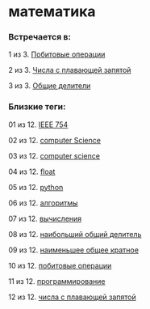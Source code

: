 # математика

### Встречается в:

1 из 3. [Побитовые операции](../Computer%20science/Побитовые%20операции.md)

2 из 3. [Числа с плавающей запятой](../Computer%20science/Числа%20с%20плавающей%20запятой.md)

3 из 3. [Общие делители](../Математика/Общие%20делители.md)


### Близкие теги:

01 из 12. [IEEE 754](../__tags/ieee_754.md)

02 из 12. [computer Science](../__tags/computer_science.md)

03 из 12. [computer science](../__tags/computer_science.md)

04 из 12. [float](../__tags/float.md)

05 из 12. [python](../__tags/python.md)

06 из 12. [алгоритмы](../__tags/algoritmy.md)

07 из 12. [вычисления](../__tags/vychisleniya.md)

08 из 12. [наибольший общий делитель](../__tags/naibolshiy_obschiy_delitel.md)

09 из 12. [наименьшее общее кратное](../__tags/naimenshee_obschee_kratnoe.md)

10 из 12. [побитовые операции](../__tags/pobitovye_operatsii.md)

11 из 12. [программирование](../__tags/programmirovanie.md)

12 из 12. [числа с плавающей запятой](../__tags/chisla_s_plavayschey_zapyatoy.md)

